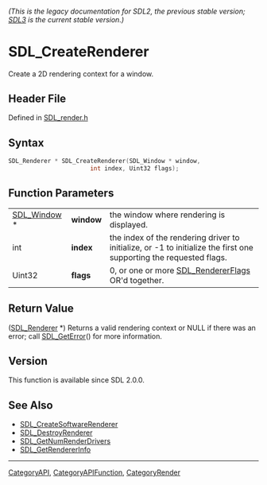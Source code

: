 ###### (This is the legacy documentation for SDL2, the previous stable version; [SDL3](https://wiki.libsdl.org/SDL3/) is the current stable version.)
# SDL_CreateRenderer

Create a 2D rendering context for a window.

## Header File

Defined in [SDL_render.h](https://github.com/libsdl-org/SDL/blob/SDL2/include/SDL_render.h)

## Syntax

```c
SDL_Renderer * SDL_CreateRenderer(SDL_Window * window,
                       int index, Uint32 flags);
```

## Function Parameters

|                            |            |                                                                                                                    |
| -------------------------- | ---------- | ------------------------------------------------------------------------------------------------------------------ |
| [SDL_Window](SDL_Window) * | **window** | the window where rendering is displayed.                                                                           |
| int                        | **index**  | the index of the rendering driver to initialize, or -1 to initialize the first one supporting the requested flags. |
| Uint32                     | **flags**  | 0, or one or more [SDL_RendererFlags](SDL_RendererFlags) OR'd together.                                            |

## Return Value

([SDL_Renderer](SDL_Renderer) *) Returns a valid rendering context or NULL
if there was an error; call [SDL_GetError](SDL_GetError)() for more
information.

## Version

This function is available since SDL 2.0.0.

## See Also

- [SDL_CreateSoftwareRenderer](SDL_CreateSoftwareRenderer)
- [SDL_DestroyRenderer](SDL_DestroyRenderer)
- [SDL_GetNumRenderDrivers](SDL_GetNumRenderDrivers)
- [SDL_GetRendererInfo](SDL_GetRendererInfo)

----
[CategoryAPI](CategoryAPI), [CategoryAPIFunction](CategoryAPIFunction), [CategoryRender](CategoryRender)

